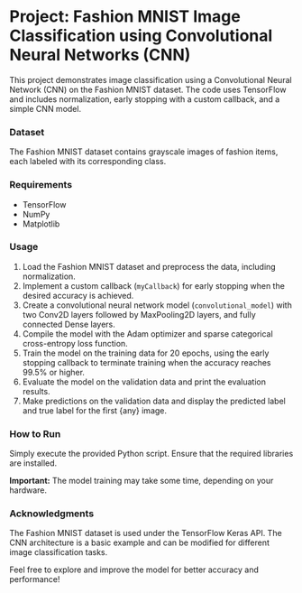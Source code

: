 # Project: Fashion MNIST Image Classification using Convolutional Neural Networks (CNN)

This project demonstrates image classification using a Convolutional Neural Network (CNN) on the Fashion MNIST dataset. The code uses TensorFlow and includes normalization, early stopping with a custom callback, and a simple CNN model.

### Dataset
The Fashion MNIST dataset contains grayscale images of fashion items, each labeled with its corresponding class.

### Requirements
- TensorFlow
- NumPy
- Matplotlib

### Usage
1. Load the Fashion MNIST dataset and preprocess the data, including normalization.
2. Implement a custom callback (`myCallback`) for early stopping when the desired accuracy is achieved.
3. Create a convolutional neural network model (`convolutional_model`) with two Conv2D layers followed by MaxPooling2D layers, and fully connected Dense layers.
4. Compile the model with the Adam optimizer and sparse categorical cross-entropy loss function.
5. Train the model on the training data for 20 epochs, using the early stopping callback to terminate training when the accuracy reaches 99.5% or higher.
6. Evaluate the model on the validation data and print the evaluation results.
7. Make predictions on the validation data and display the predicted label and true label for the first {any} image.


### How to Run
Simply execute the provided Python script. Ensure that the required libraries are installed.

**Important:** The model training may take some time, depending on your hardware.

### Acknowledgments
The Fashion MNIST dataset is used under the TensorFlow Keras API. The CNN architecture is a basic example and can be modified for different image classification tasks.

Feel free to explore and improve the model for better accuracy and performance!